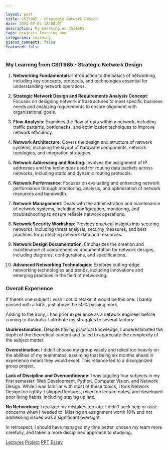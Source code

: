 ```yaml
---

layout: post  
title: CSIT985 - Strategic Network Design  
date: 2024-07-04 18:00:01  
description: My Learning on CSIT985  
tags: projects learning uow  
categories: learning  
giscus_comments: false  
featured: false  
---
```


### My Learning from CSIT985 - Strategic Network Design

1. **Networking Fundamentals**: Introduction to the basics of networking, including key concepts, protocols, and technologies essential for understanding network operations.

2. **Strategic Network Design and Requirements Analysis Concept**: Focuses on designing network infrastructures to meet specific business needs and analyzing requirements to ensure alignment with organizational goals.

3. **Flow Analysis**: Examines the flow of data within a network, including traffic patterns, bottlenecks, and optimization techniques to improve network efficiency.

4. **Network Architecture**: Covers the design and structure of network systems, including the layout of hardware components, network topologies, and integration strategies.

5. **Network Addressing and Routing**: Involves the assignment of IP addresses and the techniques used for routing data packets across networks, including static and dynamic routing protocols.

6. **Network Performance**: Focuses on evaluating and enhancing network performance through monitoring, analysis, and optimization of network resources and bandwidth.

7. **Network Management**: Deals with the administration and maintenance of network systems, including configuration, monitoring, and troubleshooting to ensure reliable network operations.

8. **Network Security Workshop**: Provides practical insights into securing networks, including threat analysis, security measures, and best practices for protecting network data and resources.

9. **Network Design Documentation**: Emphasizes the creation and maintenance of comprehensive documentation for network designs, including diagrams, configurations, and specifications.

10. **Advanced Networking Technologies**: Explores cutting-edge networking technologies and trends, including innovations and emerging practices in the field of networking.

### Overall Experience

If there’s one subject I wish I could retake, it would be this one. I barely passed with a 54%, just above the 50% passing mark.

Adding to the irony, I had prior experience as a network engineer before coming to Australia. I attribute my struggles to several factors:

**Underestimation**: Despite having practical knowledge, I underestimated the depth of the theoretical content and failed to appreciate the complexity of the subject matter.

**Overestimation**: I didn’t choose my group wisely and relied too heavily on the abilities of my teammates, assuming that being six months ahead in experience meant they would excel. This reliance led to a disorganized group project.

**Lack of Discipline and Overconfidence**: I was juggling four subjects in my first semester: Web Development, Python, Computer Vision, and Network Design. While I was familiar with most of these topics, I took Network Design too lightly. I skipped lectures, relied on lecture notes, and developed poor living habits, including staying up late.

**No Networking**: I realized my mistakes too late. I didn’t seek help or raise concerns when I needed to. Missing an assignment worth 10% and not addressing issues was a significant oversight.

In retrospect, I should have managed my time better, chosen my team more carefully, and taken a more disciplined approach to studying.

[Lectures](/assets/pdf/Network.zip)
[Project](/assets/pdf/Secure%20On-demand%20Health%20Services.pdf)
[PPT](/assets/pdf/SOHS.pdf)
[Essay](/assets/pdf/Automation%20in%20IT%20systems%20for%20Corporation.pdf)